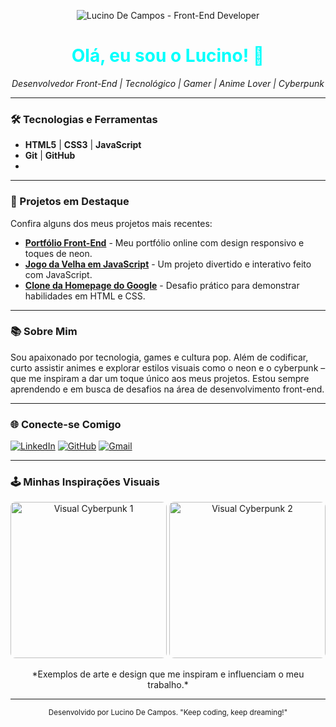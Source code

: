 <!--
**Alucinado-dev/Alucinado-dev** is a ✨ _special_ ✨ repository because its `README.md` (this file) appears on your GitHub profile.

Here are some ideas to get you started:

- 🔭 I’m currently working on ...
- 🌱 I’m currently learning ...
- 👯 I’m looking to collaborate on ...
- 🤔 I’m looking for help with ...
- 💬 Ask me about ...
- 📫 How to reach me: ...
- 😄 Pronouns: ...
- ⚡ Fun fact: ...
-->

<!-- Cabeçalho com estilo neon/cyberpunk usando o Capsule Render -->
<p align="center">
  <img src="https://capsule-render.vercel.app/api?type=waving&color=gradient&height=200&section=header&text=Lucino%20De%20Campos&fontSize=50&fontColor=ffffff" alt="Lucino De Campos - Front-End Developer" />
</p>

<!-- Título com estilo chamativo -->
<h1 align="center" style="color:#00fffc;">Olá, eu sou o Lucino! 👾</h1>
<p align="center">
  <em>Desenvolvedor Front-End | Tecnológico | Gamer | Anime Lover | Cyberpunk</em>
</p>

---

<!-- Seção de Tecnologias, com badges customizadas -->
### 🛠️ Tecnologias e Ferramentas
- **HTML5** | **CSS3** | **JavaScript**
- **Git** | **GitHub**
- <!-- Adicione outras tecnologias que dominar ou esteja estudando -->

---

<!-- Seção de Projetos em Destaque -->
### 🚀 Projetos em Destaque
Confira alguns dos meus projetos mais recentes:
- [**Portfólio Front-End**](https://seusite.com) - Meu portfólio online com design responsivo e toques de neon.
- [**Jogo da Velha em JavaScript**](https://github.com/ALucin4do/jogo-da-velha) - Um projeto divertido e interativo feito com JavaScript.
- [**Clone da Homepage do Google**](https://github.com/ALucin4do/clone-google) - Desafio prático para demonstrar habilidades em HTML e CSS.

---

<!-- Seção sobre você -->
### 📚 Sobre Mim
Sou apaixonado por tecnologia, games e cultura pop. Além de codificar, curto assistir animes e explorar estilos visuais como o neon e o cyberpunk – que me inspiram a dar um toque único aos meus projetos. Estou sempre aprendendo e em busca de desafios na área de desenvolvimento front-end.

---

<!-- Seção com links de contato e redes sociais -->
### 🌐 Conecte-se Comigo
[![LinkedIn](https://img.shields.io/badge/LinkedIn-LucinoDeCampos-blue?logo=linkedin)](https://www.linkedin.com/in/lucino-de-campos/)
[![GitHub](https://img.shields.io/badge/GitHub-ALucin4do-black?logo=github)](https://github.com/ALucin4do)
[![Gmail](https://img.shields.io/badge/Email-lucinogabriel1510@gmail.com-red?logo=gmail)](mailto:lucinogabriel1510@gmail.com)

---

<!-- Seção extra para referências visuais inspiradoras -->
### 🕹️ Minhas Inspirações Visuais
<div align="center">
  <img src="https://i.imgur.com/seuExemplo1.png" alt="Visual Cyberpunk 1" width="250px" style="border-radius: 8px;">
  <img src="https://i.imgur.com/seuExemplo2.png" alt="Visual Cyberpunk 2" width="250px" style="border-radius: 8px;">
</div>
<p align="center">
  *Exemplos de arte e design que me inspiram e influenciam o meu trabalho.*
</p>

---

<!-- Rodapé personalizado -->
<div align="center">
  <sub>Desenvolvido por Lucino De Campos. "Keep coding, keep dreaming!"</sub>
</div>
